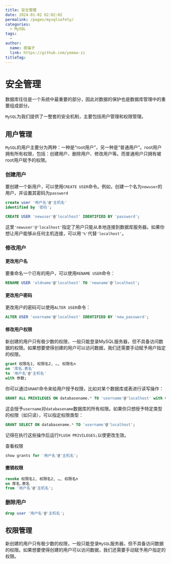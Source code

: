 ```yaml
---
title: 安全管理
date: 2024-01-02 02:02:02
permalink: /pages/mysqlsafety/
categories:
  - MySQL
tags:
  - 
author: 
  name: 夜猫子
  link: https://github.com/yemao-zi
titleTag: 
---
```


# 安全管理

数据库往往是一个系统中最重要的部分，因此对数据的保护也是数据库管理中的重要组成部分。

`MySQL`为我们提供了一整套的安全机制，主要包括用户管理和权限管理。

<!-- more -->

## 用户管理

`MySQL`的用户主要分为两种：一种是“root用户”，另一种是“普通用户”。root用户拥有所有权限，包括：创建用户、删除用户、修改用户等。而普通用户只拥有被root用户赋予的权限。

### 创建用户

要创建一个新用户，可以使用`CREATE USER`命令。例如，创建一个名为`newuser`的用户，并设置其密码为`password`

```sql
create user '用户名'@'主机名'
identified by '密码';
```

```sql
CREATE USER 'newuser'@'localhost' IDENTIFIED BY 'password';
```

这里`'newuser'@'localhost'`指定了用户只能从本地连接到数据库服务器。如果你想让用户能够从任何主机连接，可以用`'%'`代替`'localhost'`。

### 修改用户

#### 更改用户名

要重命名一个已有的用户，可以使用`RENAME USER`命令：

```sql
RENAME USER 'oldname'@'localhost' TO 'newname'@'localhost';
```

#### 更改用户密码

更改用户的密码可以使用`ALTER USER`命令：

```sql
ALTER USER 'username'@'localhost' IDENTIFIED BY 'new_password';
```

#### 修改用户权限

新创建的用户只有极少数的权限，一般只能登录MySQL服务器，但不具备访问数据的权限。如果想要使得创建的用户可以访问数据，我们还需要手动赋予用户指定的权限。

```sql
grant 权限名1, 权限名2, …, 权限名n
on '库名.表名'
to '用户名'@'主机名'
with 参数;
```

你可以通过`GRANT`命令来给用户授予权限，比如对某个数据库或表进行读写操作：

```sql
GRANT ALL PRIVILEGES ON databasename.* TO 'username'@'localhost' with 参数;
```

这会授予`username`对`databasename`数据库的所有权限。如果你只想授予特定类型的权限（如只读），可以指定权限类型：

```sql
GRANT SELECT ON databasename.* TO 'username'@'localhost';
```

记得在执行这些操作后运行`FLUSH PRIVILEGES;`以使更改生效。

查看权限

```sql
show grants for '用户名'@'主机名';
```

#### 撤销权限

```sql
revoke 权限名1, 权限名2, …, 权限名n
on 库名.表名
from '用户名'@'主机名';
```



### 删除用户

```sql
drop user '用户名'@'主机名';
```

## 权限管理

新创建的用户只有极少数的权限，一般只能登录`MySQL`服务器，但不具备访问数据的权限。如果想要使得创建的用户可以访问数据，我们还需要手动赋予用户指定的权限。

